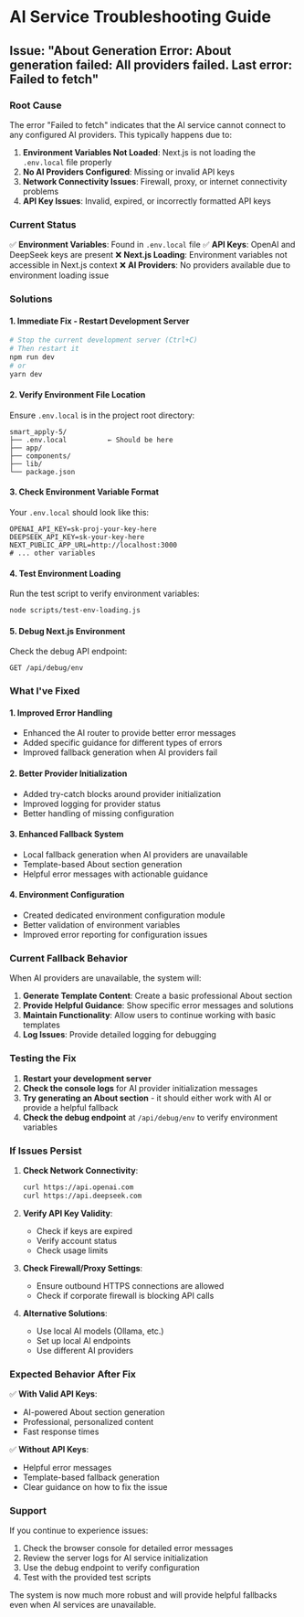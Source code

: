 # AI Service Troubleshooting Guide

## Issue: "About Generation Error: About generation failed: All providers failed. Last error: Failed to fetch"

### Root Cause
The error "Failed to fetch" indicates that the AI service cannot connect to any configured AI providers. This typically happens due to:

1. **Environment Variables Not Loaded**: Next.js is not loading the `.env.local` file properly
2. **No AI Providers Configured**: Missing or invalid API keys
3. **Network Connectivity Issues**: Firewall, proxy, or internet connectivity problems
4. **API Key Issues**: Invalid, expired, or incorrectly formatted API keys

### Current Status
✅ **Environment Variables**: Found in `.env.local` file
✅ **API Keys**: OpenAI and DeepSeek keys are present
❌ **Next.js Loading**: Environment variables not accessible in Next.js context
❌ **AI Providers**: No providers available due to environment loading issue

### Solutions

#### 1. Immediate Fix - Restart Development Server
```bash
# Stop the current development server (Ctrl+C)
# Then restart it
npm run dev
# or
yarn dev
```

#### 2. Verify Environment File Location
Ensure `.env.local` is in the project root directory:
```
smart_apply-5/
├── .env.local          ← Should be here
├── app/
├── components/
├── lib/
└── package.json
```

#### 3. Check Environment Variable Format
Your `.env.local` should look like this:
```env
OPENAI_API_KEY=sk-proj-your-key-here
DEEPSEEK_API_KEY=sk-your-key-here
NEXT_PUBLIC_APP_URL=http://localhost:3000
# ... other variables
```

#### 4. Test Environment Loading
Run the test script to verify environment variables:
```bash
node scripts/test-env-loading.js
```

#### 5. Debug Next.js Environment
Check the debug API endpoint:
```
GET /api/debug/env
```

### What I've Fixed

#### 1. Improved Error Handling
- Enhanced the AI router to provide better error messages
- Added specific guidance for different types of errors
- Improved fallback generation when AI providers fail

#### 2. Better Provider Initialization
- Added try-catch blocks around provider initialization
- Improved logging for provider status
- Better handling of missing configuration

#### 3. Enhanced Fallback System
- Local fallback generation when AI providers are unavailable
- Template-based About section generation
- Helpful error messages with actionable guidance

#### 4. Environment Configuration
- Created dedicated environment configuration module
- Better validation of environment variables
- Improved error reporting for configuration issues

### Current Fallback Behavior

When AI providers are unavailable, the system will:

1. **Generate Template Content**: Create a basic professional About section
2. **Provide Helpful Guidance**: Show specific error messages and solutions
3. **Maintain Functionality**: Allow users to continue working with basic templates
4. **Log Issues**: Provide detailed logging for debugging

### Testing the Fix

1. **Restart your development server**
2. **Check the console logs** for AI provider initialization messages
3. **Try generating an About section** - it should either work with AI or provide a helpful fallback
4. **Check the debug endpoint** at `/api/debug/env` to verify environment variables

### If Issues Persist

1. **Check Network Connectivity**:
   ```bash
   curl https://api.openai.com
   curl https://api.deepseek.com
   ```

2. **Verify API Key Validity**:
   - Check if keys are expired
   - Verify account status
   - Check usage limits

3. **Check Firewall/Proxy Settings**:
   - Ensure outbound HTTPS connections are allowed
   - Check if corporate firewall is blocking API calls

4. **Alternative Solutions**:
   - Use local AI models (Ollama, etc.)
   - Set up local AI endpoints
   - Use different AI providers

### Expected Behavior After Fix

✅ **With Valid API Keys**:
- AI-powered About section generation
- Professional, personalized content
- Fast response times

✅ **Without API Keys**:
- Helpful error messages
- Template-based fallback generation
- Clear guidance on how to fix the issue

### Support

If you continue to experience issues:

1. Check the browser console for detailed error messages
2. Review the server logs for AI service initialization
3. Use the debug endpoint to verify configuration
4. Test with the provided test scripts

The system is now much more robust and will provide helpful fallbacks even when AI services are unavailable. 
